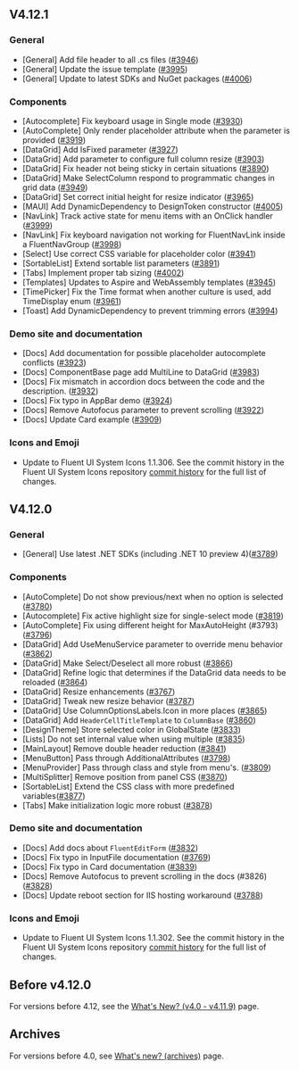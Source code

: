 ## V4.12.1

### General
- \[General\] Add file header to all .cs files ([#3946](https://github.com/microsoft/fluentui-blazor/pull/3946))
- \[General\] Update the issue template ([#3995](https://github.com/microsoft/fluentui-blazor/pull/3995))
- \[General\] Update to latest SDKs and NuGet packages ([#4006](https://github.com/microsoft/fluentui-blazor/pull/4006))

### Components
- \[Autocomplete\] Fix keyboard usage in Single mode ([#3930](https://github.com/microsoft/fluentui-blazor/pull/3930))
- \[AutoComplete\] Only render placeholder attribute when the parameter is provided ([#3919](https://github.com/microsoft/fluentui-blazor/pull/3919))
- \[DataGrid\] Add IsFixed parameter ([#3927](https://github.com/microsoft/fluentui-blazor/pull/3927))
- \[DataGrid\] Add parameter to configure full column resize ([#3903](https://github.com/microsoft/fluentui-blazor/pull/3903))
- \[DataGrid\] Fix header not being sticky in certain situations ([#3890](https://github.com/microsoft/fluentui-blazor/pull/3890))
- \[DataGrid\] Make SelectColumn respond to programmatic changes in grid data ([#3949](https://github.com/microsoft/fluentui-blazor/pull/3949))
- \[DataGrid\] Set correct initial height for resize indicator ([#3965](https://github.com/microsoft/fluentui-blazor/pull/3965))
- \[MAUI\] Add DynamicDependency to DesignToken constructor ([#4005](https://github.com/microsoft/fluentui-blazor/pull/4005))
- \[NavLink\] Track active state for menu items with an OnClick handler ([#3999](https://github.com/microsoft/fluentui-blazor/pull/3999))
- \[NavLink\] Fix keyboard navigation not working for FluentNavLink inside a FluentNavGroup ([#3998](https://github.com/microsoft/fluentui-blazor/pull/3998))
- \[Select\] Use correct CSS variable for placeholder color ([#3941](https://github.com/microsoft/fluentui-blazor/pull/3941))
- \[SortableList\] Extend sortable list parameters ([#3891](https://github.com/microsoft/fluentui-blazor/pull/3891))
- \[Tabs\] Implement proper tab sizing ([#4002](https://github.com/microsoft/fluentui-blazor/pull/4002))
- \[Templates\] Updates to Aspire and WebAssembly templates ([#3945](https://github.com/microsoft/fluentui-blazor/pull/3945))
- \[TimePicker\] Fix the Time format when another culture is used, add TimeDisplay enum ([#3961](https://github.com/microsoft/fluentui-blazor/pull/3961))
- \[Toast\] Add DynamicDependency to prevent trimming errors ([#3994](https://github.com/microsoft/fluentui-blazor/pull/3994))

### Demo site and documentation
- \[Docs\] Add documentation for possible placeholder autocomplete conflicts ([#3923](https://github.com/microsoft/fluentui-blazor/pull/3923))
- \[Docs\] ComponentBase page add MultiLine to DataGrid ([#3983](https://github.com/microsoft/fluentui-blazor/pull/3983))
- \[Docs\] Fix mismatch in accordion docs between the code and the description. ([#3932](https://github.com/microsoft/fluentui-blazor/pull/3932))
- \[Docs\] Fix typo in AppBar demo ([#3924](https://github.com/microsoft/fluentui-blazor/pull/3924))
- \[Docs\] Remove Autofocus parameter to prevent scrolling ([#3922](https://github.com/microsoft/fluentui-blazor/pull/3922))
- \[Docs\] Update Card example ([#3909](https://github.com/microsoft/fluentui-blazor/pull/3909))
 
### Icons and Emoji
- Update to Fluent UI System Icons 1.1.306.
    See the commit history in the Fluent UI System Icons repository [commit history](https://github.com/microsoft/fluentui-system-icons/commits/main/) for the full list of changes.

## V4.12.0

### General
- \[General\] Use latest .NET SDKs (including .NET 10 preview 4)([#3789](https://github.com/microsoft/fluentui-blazor/pull/3789))

### Components
- \[AutoComplete\] Do not show previous/next when no option is selected ([#3780](https://github.com/microsoft/fluentui-blazor/pull/3780))
- \[Autocomplete\] Fix active highlight size for single-select mode ([#3819](https://github.com/microsoft/fluentui-blazor/pull/3819))
- \[AutoComplete\] Fix using different height for MaxAutoHeight (#3793) ([#3796](https://github.com/microsoft/fluentui-blazor/pull/3796))
- \[DataGrid\] Add UseMenuService parameter to override menu behavior ([#3862](https://github.com/microsoft/fluentui-blazor/pull/3862))
- \[DataGrid\] Make Select/Deselect all more robust ([#3866](https://github.com/microsoft/fluentui-blazor/pull/3866))
- \[DataGrid\] Refine logic that determines if the DataGrid data needs to be reloaded ([#3864](https://github.com/microsoft/fluentui-blazor/pull/3864))
- \[DataGrid\] Resize enhancements ([#3767](https://github.com/microsoft/fluentui-blazor/pull/3767))
- \[DataGrid\] Tweak new resize behavior ([#3787](https://github.com/microsoft/fluentui-blazor/pull/3787))
- \[DataGrid\] Use ColumnOptionsLabels.Icon in more places ([#3865](https://github.com/microsoft/fluentui-blazor/pull/3865))
- \[DataGrid\] Add `HeaderCellTitleTemplate` to `ColumnBase` ([#3860](https://github.com/microsoft/fluentui-blazor/pull/3860))
- \[DesignTheme\] Store selected color in GlobalState ([#3833](https://github.com/microsoft/fluentui-blazor/pull/3833))
- \[Lists\] Do not set internal value when using multiple ([#3835](https://github.com/microsoft/fluentui-blazor/pull/3835))
- \[MainLayout\] Remove double header reduction ([#3841](https://github.com/microsoft/fluentui-blazor/pull/3841))
- \[MenuButton\] Pass through AdditionalAttributes ([#3798](https://github.com/microsoft/fluentui-blazor/pull/3798))
- \[MenuProvider\] Pass through class and style from menu's. ([#3809](https://github.com/microsoft/fluentui-blazor/pull/3809))
- \[MultiSplitter\] Remove position from panel CSS ([#3870](https://github.com/microsoft/fluentui-blazor/pull/3870))
- \[SortableList\] Extend the CSS class with more predefined variables([#3877](https://github.com/microsoft/fluentui-blazor/pull/3877))
- \[Tabs\] Make initialization logic more robust ([#3878](https://github.com/microsoft/fluentui-blazor/pull/3878))

### Demo site and documentation
- \[Docs\] Add docs about `FluentEditForm` ([#3832](https://github.com/microsoft/fluentui-blazor/pull/3832))
- \[Docs\] Fix typo in InputFile documentation ([#3769](https://github.com/microsoft/fluentui-blazor/pull/3769))
- \[Docs\] Fix typo in Card documentation ([#3839](https://github.com/microsoft/fluentui-blazor/pull/3839))
- \[Docs\] Remove Autofocus to prevent scrolling in the docs (#3826) ([#3828](https://github.com/microsoft/fluentui-blazor/pull/3828))
- \[Docs\] Update reboot section for IIS hosting workaround ([#3788](https://github.com/microsoft/fluentui-blazor/pull/3788))

### Icons and Emoji
  - Update to Fluent UI System Icons 1.1.302.
    See the commit history in the Fluent UI System Icons repository [commit history](https://github.com/microsoft/fluentui-system-icons/commits/main/) for the full list of changes.


## Before v4.12.0
For versions before 4.12, see the [What's New? (v4.0 - v4.11.9)](/WhatsNew-Before412) page.

## Archives
For versions before 4.0, see [What's new? (archives)](/WhatsNew-Archive) page.
